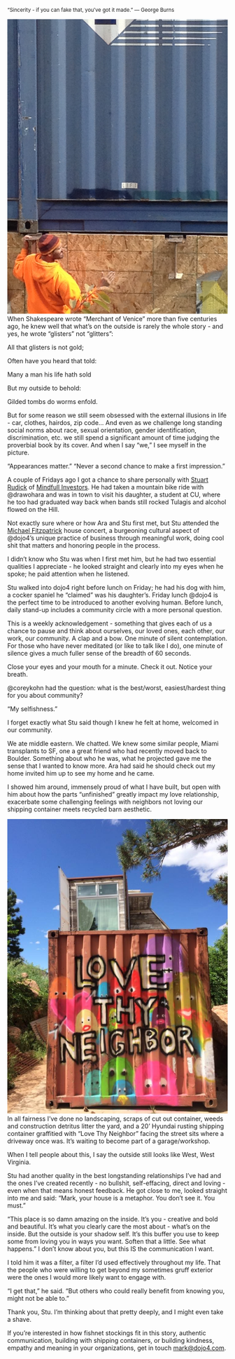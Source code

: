 <small>“Sincerity - if you can fake that, you've got it made.” ― George Burns</small>

![IMG_2605.jpg](assets/b.jpeg) 
When Shakespeare wrote “Merchant of Venice” more than five centuries ago, he knew well that what’s on the outside is rarely the whole story - and yes, he wrote “glisters” not “glitters”:

All that glisters is not gold;

Often have you heard that told:

Many a man his life hath sold

But my outside to behold:

Gilded tombs do worms enfold.

But for some reason we still seem obsessed with the external illusions in life - car, clothes, hairdos, zip code... And even as we challenge long standing social norms about race, sexual orientation, gender identification, discrimination, etc. we still spend a significant amount of time judging the proverbial book by its cover. And when I say “we,” I see myself in the picture.

“Appearances matter.” “Never a second chance to make a first impression.”

A couple of Fridays ago I got a chance to share personally with [Stuart Rudick](https://www.google.com/url?q=http://mindfullinvestors.com/who-we-are/&sa=D&usg=AFQjCNEH0EorUJ084k0Hh6q3VyO_8zEHoA) of [Mindfull Investors](https://www.google.com/url?q=http://mindfullinvestors.com/&sa=D&usg=AFQjCNG6OIAhlbWlT7QRae7EoSpkTyBRCQ). He had taken a mountain bike ride with @drawohara and was in town to visit his daughter, a student at CU, where he too had graduated way back when bands still rocked Tulagis and alcohol flowed on the Hill.

Not exactly sure where or how Ara and Stu first met, but Stu attended the [Michael Fitzpatrick](https://www.google.com/url?q=http://en.wikipedia.org/wiki/Michael_Fitzpatrick_(musician)&sa=D&usg=AFQjCNHFNiYNY_fGXfe9SqJDmD1H3WeB1A) house concert, a burgeoning cultural aspect of @dojo4’s unique practice of business through meaningful work, doing cool shit that matters and honoring people in the process.

I didn’t know who Stu was when I first met him, but he had two essential qualities I appreciate - he looked straight and clearly into my eyes when he spoke; he paid attention when he listened.

Stu walked into dojo4 right before lunch on Friday; he had his dog with him, a cocker spaniel he “claimed” was his daughter’s. Friday lunch @dojo4 is the perfect time to be introduced to another evolving human. Before lunch, daily stand-up includes a community circle with a more personal question.

This is a weekly acknowledgement - something that gives each of us a chance to pause and think about ourselves, our loved ones, each other, our work, our community. A clap and a bow. One minute of silent contemplation. For those who have never meditated (or like to talk like I do), one minute of silence gives a much fuller sense of the breadth of 60 seconds.

Close your eyes and your mouth for a minute. Check it out. Notice your breath.

@coreykohn had the question: what is the best/worst, easiest/hardest thing for you about community?

“My selfishness.”

I forget exactly what Stu said though I knew he felt at home, welcomed in our community.

We ate middle eastern. We chatted. We knew some similar people, Miami transplants to SF, one a great friend who had recently moved back to Boulder. Something about who he was, what he projected gave me the sense that I wanted to know more. Ara had said he should check out my home invited him up to see my home and he came.

I showed him around, immensely proud of what I have built, but open with him about how the parts “unfinished” greatly impact my love relationship, exacerbate some challenging feelings with neighbors not loving our shipping container meets recycled barn aesthetic.

![10390265_10152283620719601_5530823275928211179_n.jpg](assets/c.jpeg) 
In all fairness I’ve done no landscaping, scraps of cut out container, weeds and construction detritus litter the yard, and a 20’ Hyundai rusting shipping container graffitied with “Love Thy Neighbor” facing the street sits where a driveway once was. It’s waiting to become part of a garage/workshop.

When I tell people about this, I say the outside still looks like West, West Virginia.

Stu had another quality in the best longstanding relationships I’ve had and the ones I’ve created recently - no bullshit, self-effacing, direct and loving - even when that means honest feedback. He got close to me, looked straight into me and said: “Mark, your house is a metaphor. You don’t see it. You must.”

“This place is so damn amazing on the inside. It’s you - creative and bold and beautiful. It’s what you clearly care the most about - what’s on the inside. But the outside is your shadow self. It’s this buffer you use to keep some from loving you in ways you want. Soften that a little. See what happens.” I don’t know about you, but this IS the communication I want.

I told him it was a filter, a filter I’d used effectively throughout my life. That the people who were willing to get beyond my sometimes gruff exterior were the ones I would more likely want to engage with.

“I get that,” he said. “But others who could really benefit from knowing you, might not be able to.”

Thank you, Stu. I’m thinking about that pretty deeply, and I might even take a shave.

If you’re interested in how fishnet stockings fit in this story, authentic communication, building with shipping containers, or building kindness, empathy and meaning in your organizations, get in touch mark@dojo4.com.